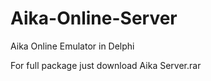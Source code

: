 # Aika-Online-Server
Aika Online Emulator in Delphi

For full package just download Aika Server.rar
